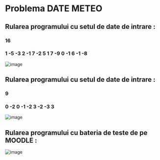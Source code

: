# Problema DATE METEO
## Rularea programului cu setul de date de intrare : 
### 16
### 1 -5 -3 2 -1 7 -2 5 1 7 -9 0 -1 6 -1 -8
![image](https://github.com/crchende/practica2023/assets/137763813/e8e25252-1383-441e-94c6-3fc236d39093)

## Rularea programului cu setul de date de intrare : 
### 9
### 0 -2 0 -1 -2 3 -2 -3 3
![image](https://github.com/crchende/practica2023/assets/137763813/159232b8-f21b-44b2-82d7-c2a78bfcaf5f)

## Rularea programului cu bateria de teste de pe MOODLE :
![image](https://github.com/crchende/practica2023/assets/137763813/e13aa453-afde-448f-b04f-e4151079f8a2)
